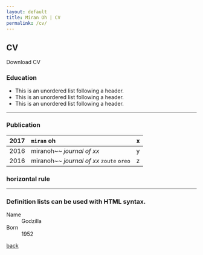 ```yaml
---
layout: default
title: Miran Oh | CV
permalink: /cv/
---
```


## CV

Download CV

### Education

*   This is an unordered list following a header.
*   This is an unordered list following a header.
*   This is an unordered list following a header.

* * *

### Publication

|2017          | 	`miran` oh       | x |
|:-------------|:------------------|:------|
| 2016           | miranoh~~ _journal of xx_      | y  |
| 2016           | miranoh~~ _journal of xx_ `zoute` `oreo` | z  |

### horizontal rule

* * *



### Definition lists can be used with HTML syntax.

<dl>
<dt>Name</dt>
<dd>Godzilla</dd>
<dt>Born</dt>
<dd>1952</dd>
</dl>


[back](./)